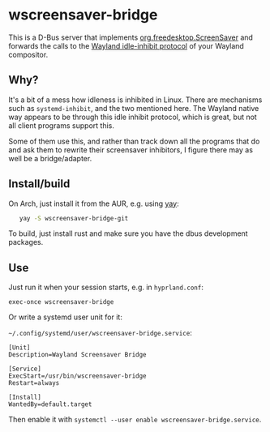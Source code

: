 # wscreensaver-bridge

This is a D-Bus server that implements
[org.freedesktop.ScreenSaver](https://specifications.freedesktop.org/idle-inhibition-spec/idle-inhibition-spec-latest.html)
and forwards the calls to the [Wayland idle-inhibit
protocol](https://wayland.app/protocols/idle-inhibit-unstable-v1) of your
Wayland compositor.

## Why?

It's a bit of a mess how idleness is inhibited in Linux. There are mechanisms
such as `systemd-inhibit`, and the two mentioned here. The Wayland native way
appears to be through this idle inhibit protocol, which is great, but not all
client programs support this.

Some of them use this, and rather than track down all the programs that do and
ask them to rewrite their screensaver inhibitors, I figure there may as well be
a bridge/adapter.

## Install/build

On Arch, just install it from the AUR, e.g. using
[yay](https://github.com/Jguer/yay):

 ``` sh
    yay -S wscreensaver-bridge-git
 ```

 To build, just install rust and make sure you have the dbus development
 packages.

## Use

Just run it when your session starts, e.g. in `hyprland.conf`:

```
exec-once wscreensaver-bridge
```

Or write a systemd user unit for it:

`~/.config/systemd/user/wscreensaver-bridge.service`:
```
[Unit]
Description=Wayland Screensaver Bridge

[Service]
ExecStart=/usr/bin/wscreensaver-bridge
Restart=always

[Install]
WantedBy=default.target
```

Then enable it with `systemctl --user enable wscreensaver-bridge.service`.
